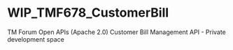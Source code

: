 # WIP_TMF678_CustomerBill
TM Forum Open APIs (Apache 2.0) Customer Bill Management API - Private development space
